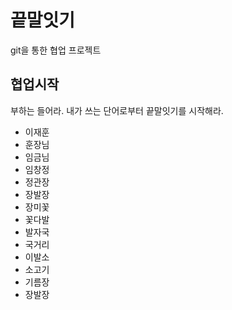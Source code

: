 # 끝말잇기
git을 통한 협업 프로젝트

## 협업시작
부하는 들어라. 내가 쓰는 단어로부터 끝말잇기를 시작해라.

- 이재훈
- 훈장님
- 임금님
- 임창정
- 정관장
- 장발장
- 장미꽃
- 꽃다발
- 발자국
- 국거리
- 이발소
- 소고기
- 기름장
- 장발장